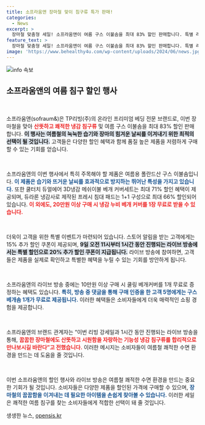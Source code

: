 ```yaml
---
title: 소프라움앤 장마철 맞이 침구류 특가 판매!
categories:
  - News
excerpt: >
  장마철 맞춤형 세일! 소프라움앤이 여름 구스 이불솜을 최대 83% 할인 판매합니다. 특별 라이브 방송에서는 추가 할인 혜택과 경품 이벤트도 진행! 쾌적한 여름 밤을 준비하세요!
feature_text: >
  장마철 맞춤형 세일! 소프라움앤이 여름 구스 이불솜을 최대 83% 할인 판매합니다. 특별 라이브 방송에서는 추가 할인 혜택과 경품 이벤트도 진행! 쾌적한 여름 밤을 준비하세요!
image: 'https://www.behealthy4u.com/wp-content/uploads/2024/06/news.jpg'
---
```


<p><img src="https://www.behealthy4u.com/wp-content/uploads/2024/06/news.jpg" alt="info 속보" /></p>

<h2 data-ke-size="size26">소프라움앤의 여름 침구 할인 행사</h2>

<p data-ke-size="size16">&nbsp;</p>

<p>소프라움앤(sofraum&amp;)은 TP리빙(주)의 온라인 프리미엄 베딩 전문 브랜드로, 이번 장마철을 맞아 <b><span style="color: #ee2323;">산뜻하고 쾌적한 냉감 침구류</span></b> 및 여름 구스 이불솜을 최대 83% 할인 판매합니다. <b><span style="background-color: #21538527;">이 행사는 여름철의 눅눅한 습기와 장마의 힘겨운 날씨를 이겨내기 위한 최적의 선택이 될 것입니다.</span></b> 고객들은 다양한 할인 혜택과 함께 품질 높은 제품을 저렴하게 구매할 수 있는 기회를 얻습니다.</p>

<p data-ke-size="size16">&nbsp;</p>

<p>소프라움앤의 이번 행사에서 특히 주목해야 할 제품은 여름용 폴란드산 구스 이불솜입니다. <b><span style="color: #1a5490;">이 제품은 습기와 뜨거운 날씨를 효과적으로 방지하는 뛰어난 특성을 가지고 있습니다.</span></b> 또한 쿨터치 듀얼에어 3D냉감 메쉬이불 베개 커버세트는 최대 71% 할인 혜택이 제공되며, 듀라론 냉감사로 제작된 프레시 침대 패드는 1+1 구성으로 최대 66% 할인되어 있습니다. <b><span style="color: #ee2323;">이 외에도, 20만원 이상 구매 시 냉감 누비 베개 커버를 1장 무료로 받을 수 있습니다.</span></b></p>

<p data-ke-size="size16">&nbsp;</p>

<p>더욱이 고객을 위한 특별 이벤트가 마련되어 있습니다. 스토어 알림을 받는 고객에게는 15% 추가 할인 쿠폰이 제공되며, <b><span style="background-color: #21538527;">9일 오전 11시부터 1시간 동안 진행되는 라이브 방송에서는 특별 할인으로 20% 추가 할인 쿠폰이 지급됩니다.</span></b> 라이브 방송에 참여하면, 고객들은 제품을 실제로 확인하고 특별한 혜택을 누릴 수 있는 기회를 방안하게 됩니다.</p>

<p data-ke-size="size16">&nbsp;</p>

<p>소프라움앤의 라이브 방송 중에는 10만원 이상 구매 시 쿨링 베개커버를 1개 무료로 증정하는 혜택도 있습니다. <b><span style="color: #1a5490;">특히, 방송 중 댓글을 통해 구매 인증을 한 고객 5명에게는 구스 베개솜 1개가 무료로 제공됩니다.</span></b> 이러한 혜택들은 소비자들에게 더욱 매력적인 쇼핑 경험을 제공합니다.</p>

<p data-ke-size="size16">&nbsp;</p>

<p>소프라움앤의 브랜드 관계자는 “이번 리빙 강세일과 1시간 동안 진행되는 라이브 방송을 통해, <b><span style="color: #ee2323;">꿉꿉한 장마철에도 산뜻하고 시원함을 자랑하는 기능성 냉감 침구류를 합리적으로 만나보시길 바란다”고 전했습니다.</span></b> 이러한 메시지는 소비자들이 여름철 쾌적한 수면 환경을 만드는 데 도움을 줄 것입니다.</p>

<p data-ke-size="size16">&nbsp;</p>

<p>이번 소프라움앤의 할인 행사와 라이브 방송은 여름철 쾌적한 수면 환경을 만드는 중요한 기회가 될 것입니다. 소비자들은 다양한 제품을 할인된 가격에 구매할 수 있으며, <b><span style="color: #1a5490;">장마철의 꿉꿉함을 이겨내는 데 필요한 아이템을 손쉽게 찾아볼 수 있습니다.</span></b> 이러한 세일은 쾌적한 여름 침구를 찾는 소비자들에게 적합한 선택이 돼 줄 것입니다.</p>
생생한 뉴스, <a href="https://opensis.kr" rel="dofollow">opensis.kr</a>


